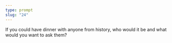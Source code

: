 ```yaml
---
type: prompt
slug: "24"
---
```


If you could have dinner with anyone from history, who would it be and what would you want to ask them?
